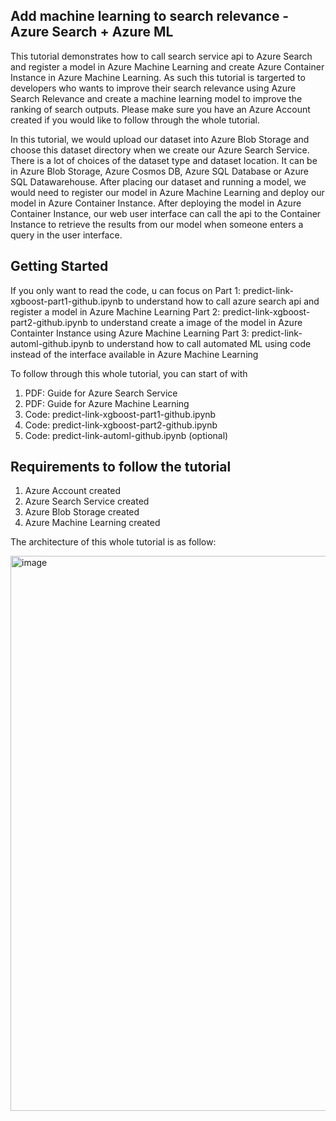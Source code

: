 ## Add machine learning to search relevance - Azure Search + Azure ML

This tutorial demonstrates how to call search service api to Azure Search and register a model in Azure Machine Learning and create Azure Container Instance in Azure Machine Learning. As such this tutorial is targerted to developers who wants to improve their search relevance using Azure Search Relevance and create a machine learning model to improve the ranking of search outputs. Please make sure you have an Azure Account created if you would like to follow through the whole tutorial. 

In this tutorial, we would upload our dataset into Azure Blob Storage and choose this dataset directory when we create our Azure Search Service. There is a lot of choices of the dataset type and dataset location. It can be in Azure Blob Storage, Azure Cosmos DB, Azure SQL Database or Azure SQL Datawarehouse. After placing our dataset and running a model, we would need to register our model in Azure Machine Learning and deploy our model in Azure Container Instance. After deploying the model in Azure Container Instance, our web user interface can call the api to the Container Instance to retrieve the results from our model when someone enters a query in the user interface.

## Getting Started

If you only want to read the code, u can focus on 
Part 1: predict-link-xgboost-part1-github.ipynb to understand how to call azure search api and register a model in Azure Machine Learning
Part 2: predict-link-xgboost-part2-github.ipynb to understand create a image of the model in Azure Containter Instance using Azure Machine Learning
Part 3: predict-link-automl-github.ipynb to understand how to call automated ML using code instead of the interface available in Azure Machine Learning

To follow through this whole tutorial, you can start of with 
1. PDF: Guide for Azure Search Service
2. PDF: Guide for Azure Machine Learning
3. Code: predict-link-xgboost-part1-github.ipynb 
4. Code: predict-link-xgboost-part2-github.ipynb 
5. Code: predict-link-automl-github.ipynb (optional)

## Requirements to follow the tutorial

1. Azure Account created
2. Azure Search Service created
3. Azure Blob Storage created
4. Azure Machine Learning created

The architecture of this whole tutorial is as follow:

<img width="888" alt="image" src="https://github.com/siaodevil/azure-search-and-ml/blob/main/architecture.png">

